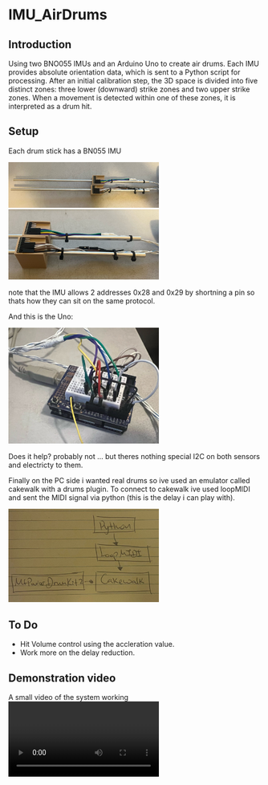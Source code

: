 # IMU_AirDrums

## Introduction
Using two BNO055 IMUs and an Arduino Uno to create air drums.
Each IMU provides absolute orientation data, which is sent to a Python script for processing.
After an initial calibration step, the 3D space is divided into five distinct zones: three lower (downward) strike zones and two upper strike zones.
When a movement is detected within one of these zones, it is interpreted as a drum hit.

## Setup
Each drum stick has a BN055 IMU 
<p float="left">
  <img src="./filesForGit/SticksView1.jpg" width="300" />
  <img src="./filesForGit/SticksView2.jpg" width="300" /> 
</p>
note that the IMU allows 2 addresses 0x28 and 0x29 by shortning a pin so thats how they can sit on the same protocol.

And this is the Uno: 
<p float="left">
  <img src="./filesForGit/UnoWire.jpg" width="300" />
</p>
Does it help? probably not ... but theres nothing special I2C on both sensors and electricty to them.

Finally on the PC side i wanted real drums so ive used an emulator called cakewalk with a drums plugin.
To connect to cakewalk ive used loopMIDI and sent the MIDI signal via python (this is the delay i can play with). 
<p float="left">
  <img src="./filesForGit/Architecture.jpg" width="300" />
</p>

## To Do
- Hit Volume control using the accleration value.
- Work more on the delay reduction.

## Demonstration video
A small video of the system working
<video src="https://github.com/mmax1406/ESPNowQuadReciver/assets/83958573/7fff8d3d-69e9-45aa-8dc3-a3fcc9aecb53" style="width: auto; height: auto;"></video>




